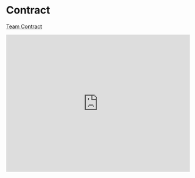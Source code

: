 # Contract

[Team Contract](https://paper.dropbox.com/doc/ECE-3400-Team-Contract--ALneNxDvbwlCe~mwPtKNcv8JAQ-M3jaVyy0sOt4b16CZiTV6)

<embed src="https://github.com/ECE3400Team19/ECE3400Team19.github.io/blob/master/Contract/ECE%203400%20Team%2019%20Contract_V1.pdf" width="500" height="375" 
 type='application/pdf'>
